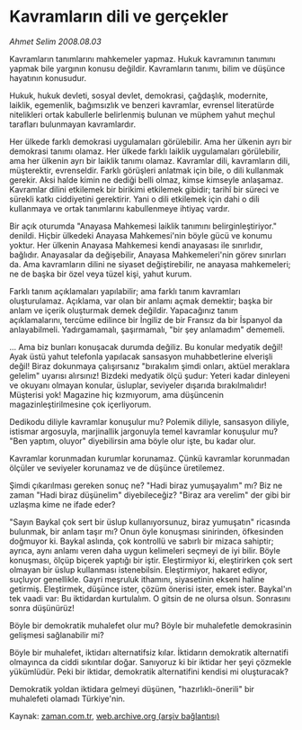 # Kavramların dili ve gerçekler

*Ahmet Selim 2008.08.03*

<tr><td class="metin" colspan="2" style="padding-top: 20px; padding-left: 5px; padding-right: 10px;">Kavramların tanımlarını mahkemeler yapmaz. Hukuk kavramının tanımını yapmak bile yargının konusu değildir. Kavramların tanımı, bilim ve düşünce hayatının konusudur.</td></tr><tr><td class="metin" colspan="2" style="padding-top: 20px; padding-left: 5px; padding-right: 10px;"><p>Hukuk, hukuk devleti, sosyal devlet, demokrasi, çağdaşlık, modernite, laiklik, egemenlik, bağımsızlık ve benzeri kavramlar, evrensel literatürde nitelikleri ortak kabullerle belirlenmiş bulunan ve müphem yahut meçhul tarafları bulunmayan kavramlardır. 
<p>Her ülkede farklı demokrasi uygulamaları görülebilir. Ama her ülkenin ayrı bir demokrasi tanımı olamaz. Her ülkede farklı laiklik uygulamaları görülebilir, ama her ülkenin ayrı bir laiklik tanımı olamaz. Kavramlar dili, kavramların dili, müşterektir, evrenseldir. Farklı görüşleri anlatmak için bile, o dili kullanmak gerekir. Aksi halde kimin ne dediği belli olmaz, kimse kimseyle anlaşamaz. Kavramlar dilini etkilemek bir birikimi etkilemek gibidir; tarihî bir süreci ve sürekli katkı ciddiyetini gerektirir. Yani o dili etkilemek için dahi o dili kullanmaya ve ortak tanımlarını kabullenmeye ihtiyaç vardır.
<p>Bir açık oturumda "Anayasa Mahkemesi laiklik tanımını belirginleştiriyor." denildi. Hiçbir ülkedeki Anayasa Mahkemesi'nin böyle gücü ve konumu yoktur. Her ülkenin Anayasa Mahkemesi kendi anayasası ile sınırlıdır, bağlıdır. Anayasalar da değişebilir, Anayasa Mahkemeleri'nin görev sınırları da. Ama kavramların dilini ne siyaset değiştirebilir, ne anayasa mahkemeleri; ne de başka bir özel veya tüzel kişi, yahut kurum.
<p>Farklı tanım açıklamaları yapılabilir; ama farklı tanım kavramları oluşturulamaz. Açıklama, var olan bir anlamı açmak demektir; başka bir anlam ve içerik oluşturmak demek değildir. Yapacağınız tanım açıklamalarını, tercüme edilince bir İngiliz de bir Fransız da bir İspanyol da anlayabilmeli. Yadırgamamalı, şaşırmamalı, "bir şey anlamadım" dememeli.
<p>... Ama biz bunları konuşacak durumda değiliz. Bu konular medyatik değil! Ayak üstü yahut telefonla yapılacak sansasyon muhabbetlerine elverişli değil! Biraz dokunmaya çalışırsanız "bırakalım şimdi onları, aktüel meraklara gelelim" uyarısı alırsınız! Bizdeki medyatik ölçü şudur: Yeteri kadar dinleyeni ve okuyanı olmayan konular, üsluplar, seviyeler dışarıda bırakılmalıdır! Müşterisi yok! Magazine hiç kızmıyorum, ama düşüncenin magazinleştirilmesine çok içerliyorum.
<p>Dedikodu diliyle kavramlar konuşulur mu? Polemik diliyle, sansasyon diliyle, istismar argosuyla, marjinallik jargonuyla temel kavramlar konuşulur mu? "Ben yaptım, oluyor" diyebilirsin ama böyle olur işte, bu kadar olur.
<p>Kavramlar korunmadan kurumlar korunamaz. Çünkü kavramlar korunmadan ölçüler ve seviyeler korunamaz ve de düşünce üretilemez.
<p>Şimdi çıkarılması gereken sonuç ne? "Hadi biraz yumuşayalım" mı? Biz ne zaman "Hadi biraz düşünelim" diyebileceğiz? "Biraz ara verelim" der gibi bir uzlaşma kime ne ifade eder?
<p>"Sayın Baykal çok sert bir üslup kullanıyorsunuz, biraz yumuşatın" ricasında bulunmak, bir anlam taşır mı? Onun öyle konuşması sinirinden, öfkesinden doğmuyor ki. Baykal aslında, çok kontrollü ve sabırlı bir mizaca sahiptir; ayrıca, aynı anlamı veren daha uygun kelimeleri seçmeyi de iyi bilir. Böyle konuşması, ölçüp biçerek yaptığı bir iştir. Eleştirmiyor ki, eleştirirken çok sert olmayan bir üslup kullanması istenebilsin. Eleştirmiyor, hakaret ediyor, suçluyor genellikle. Gayri meşruluk ithamını, siyasetinin ekseni haline getirmiş. Eleştirmek, düşünce ister, çözüm önerisi ister, emek ister. Baykal'ın tek vaadi var: Bu iktidardan kurtulalım. O gitsin de ne olursa olsun. Sonrasını sonra düşünürüz!
<p>Böyle bir demokratik muhalefet olur mu? Böyle bir muhalefetle demokrasinin gelişmesi sağlanabilir mi?
<p>Böyle bir muhalefet, iktidarı alternatifsiz kılar. İktidarın demokratik alternatifi olmayınca da ciddi sıkıntılar doğar. Sanıyoruz ki bir iktidar her şeyi çözmekle yükümlüdür. Peki bir iktidar, demokratik alternatifini kendisi mi oluşturacak?
<p>Demokratik yoldan iktidara gelmeyi düşünen, "hazırlıklı-önerili" bir muhalefeti olamadı Türkiye'nin.<br/></p></p></p></p></p></p></p></p></p></p></p></p></td></tr>

Kaynak: [zaman.com.tr](http://zaman.com.tr/yazar.do?yazino=721604), [web.archive.org (arşiv bağlantısı)](http://web.archive.org/web/20080828123906/http://www.zaman.com.tr:80/yazar.do?yazino=721604)
